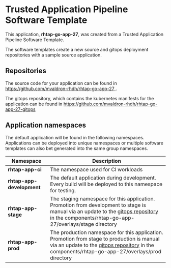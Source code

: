 # Trusted Application Pipeline Software Template

This application, **rhtap-go-app-27**, was created from a Trusted Application Pipeline Software Template.

The software templates create a new source and gitops deployment repositories with a sample source application. 

## Repositories

The source code for your application can be found in [https://github.com/mvaldron-rhdh/rhtap-go-app-27 ](https://github.com/mvaldron-rhdh/rhtap-go-app-27 ).
 
The gitops repository, which contains the kubernetes manifests for the application can be found in 
[https://github.com/mvaldron-rhdh/rhtap-go-app-27-gitops ](https://github.com/mvaldron-rhdh/rhtap-go-app-27-gitops ) 

## Application namespaces 

The default application will be found in the following namespaces. Applications can be deployed into unique namespaces or multiple software templates can also bet generated into the same group namespaces.  

|  Namespace   |  Description   |  
| -------- | -------- |
| **rhtap-app-ci** | The namespace used for CI workloads |
| **rhtap-app-development** | The default application during development. Every build will be deployed to this namespace for testing. |
| **rhtap-app-stage** | The staging namespace for this application. Promotion from development to stage is manual via an update to the [gitops repository](https://github.com/mvaldron-rhdh/rhtap-go-app-27-gitops ) in the components/rhtap-go-app-27/overlays/stage directory |
| **rhtap-app-prod** | The production namespace for this application. Promotion from stage to production is manual via an update to the [gitops repository](https://github.com/mvaldron-rhdh/rhtap-go-app-27-gitops ) in the components/rhtap-go-app-27/overlays/prod directory |